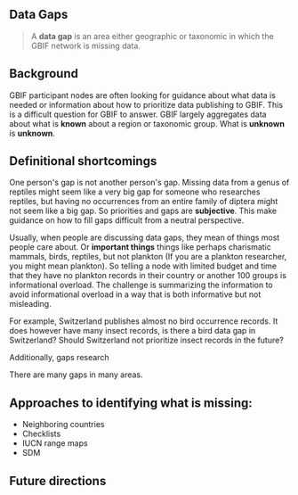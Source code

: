 ## Data Gaps

> A **data gap** is an area either geographic or taxonomic in which the GBIF network is missing data. 

## Background 

GBIF participant nodes are often looking for guidance about what data is needed or information about how to prioritize data publishing to GBIF. This is a difficult question for GBIF to answer. GBIF largely aggregates data about what is **known** about a region or taxonomic group. What is **unknown** is **unknown**.  

## Definitional shortcomings 

One person's gap is not another person's gap. Missing data from a genus of reptiles might seem like a very big gap for someone who researches reptiles, but having no occurrences from an entire family of diptera might not seem like a big gap. So priorities and gaps are **subjective**. This make guidance on how to fill gaps difficult from a neutral perspective. 

Usually, when people are discussing data gaps, they mean of things most people care about. Or **important things** things like perhaps charismatic mammals, birds, reptiles, but not plankton (If you are a plankton researcher, you might mean plankton). So telling a node with limited budget and time that they have no plankton records in their country or another 100 groups is informational overload. The challenge is summarizing the information to avoid informational overload in a way that is both informative but not misleading. 

For example, Switzerland publishes almost no bird occurrence records. It does however have many insect records, is there a bird data gap in Switzerland? Should Switzerland not prioritize insect records in the future? 

Additionally, gaps research 

There are many gaps in many areas. 

## Approaches to identifying what is missing:

* Neighboring countries
* Checklists 
* IUCN range maps 
* SDM 



## Future directions 



